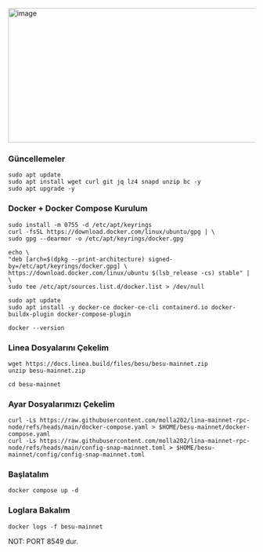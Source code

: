 

<img width="839" height="274" alt="image" src="https://github.com/user-attachments/assets/74b96f03-fd91-458d-9bea-1fdf02e9dea6" />


### Güncellemeler
```
sudo apt update
sudo apt install wget curl git jq lz4 snapd unzip bc -y
sudo apt upgrade -y
```
### Docker + Docker Compose Kurulum
```
sudo install -m 0755 -d /etc/apt/keyrings
curl -fsSL https://download.docker.com/linux/ubuntu/gpg | \
sudo gpg --dearmor -o /etc/apt/keyrings/docker.gpg
```
```
echo \
"deb [arch=$(dpkg --print-architecture) signed-by=/etc/apt/keyrings/docker.gpg] \
https://download.docker.com/linux/ubuntu $(lsb_release -cs) stable" | \
sudo tee /etc/apt/sources.list.d/docker.list > /dev/null
```
```
sudo apt update
sudo apt install -y docker-ce docker-ce-cli containerd.io docker-buildx-plugin docker-compose-plugin
```
```
docker --version
```
### Linea Dosyalarını Çekelim
```
wget https://docs.linea.build/files/besu/besu-mainnet.zip
unzip besu-mainnet.zip
```
```
cd besu-mainnet
```
### Ayar Dosyalarımızı Çekelim
```
curl -Ls https://raw.githubusercontent.com/molla202/lina-mainnet-rpc-node/refs/heads/main/docker-compose.yaml > $HOME/besu-mainnet/docker-compose.yaml
curl -Ls https://raw.githubusercontent.com/molla202/lina-mainnet-rpc-node/refs/heads/main/config-snap-mainnet.toml > $HOME/besu-mainnet/config/config-snap-mainnet.toml
```
### Başlatalım
```
docker compose up -d
```
### Loglara Bakalım
```
docker logs -f besu-mainnet
```
NOT: PORT 8549 dur.
